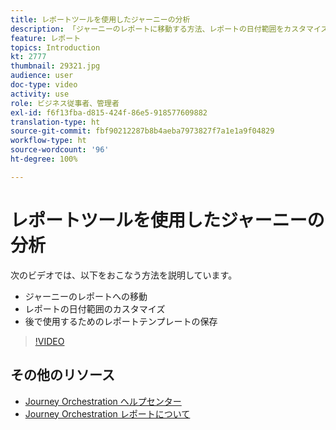 ```yaml
---
title: レポートツールを使用したジャーニーの分析
description: 「ジャーニーのレポートに移動する方法、レポートの日付範囲をカスタマイズする方法、将来使用するためにレポートテンプレートを保存する方法について説明します」
feature: レポート
topics: Introduction
kt: 2777
thumbnail: 29321.jpg
audience: user
doc-type: video
activity: use
role: ビジネス従事者、管理者
exl-id: f6f13fba-d815-424f-86e5-918577609882
translation-type: ht
source-git-commit: fbf90212287b8b4aeba7973827f7a1e1a9f04829
workflow-type: ht
source-wordcount: '96'
ht-degree: 100%

---
```


# レポートツールを使用したジャーニーの分析

次のビデオでは、以下をおこなう方法を説明しています。

* ジャーニーのレポートへの移動
* レポートの日付範囲のカスタマイズ
* 後で使用するためのレポートテンプレートの保存

>[!VIDEO](https://video.tv.adobe.com/v/29321?quality=12)

## その他のリソース

* [Journey Orchestration ヘルプセンター](https://docs.adobe.com/content/help/ja-JP/journeys/using/journey-orchestration-home.html)
* [Journey Orchestration レポートについて](https://docs.adobe.com/content/help/ja-JP/journeys/using/journey-reports/about-journey-reports.html)

